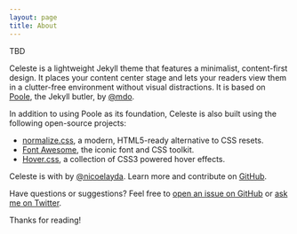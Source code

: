 ```yaml
---
layout: page
title: About
---
```


<p class="message">
TBD
<!-- Yeonho Yoo is a Ph. D student, majoring in Computer Science and software engineering at Korea University (He starts Ph. D course from Septempber 2021). His advisor is professor Chuck Yoo who leads Operating systems lab at Korea University. Yeonho Yoo has finished research internship with Networking Research Group at Microsoft Research Asia (From October 2022 to April 2023). He received Master degree of computer science at Korea University (October 2022). His research interests are Software-based networking, Network virtualization, Network management with machine learning, Datacenter networking, Distributed deep learning, Edge networking, and Blockchain. -->
</p>

Celeste is a lightweight Jekyll theme that features a minimalist, content-first design. It places your content center stage and lets your readers view them in a clutter-free environment without visual distractions. It is based on [Poole](https://github.com/poole/poole), the Jekyll butler, by [@mdo](https://twitter.com/mdo).

In addition to using Poole as its foundation, Celeste is also built using the following open-source projects:

* [normalize.css](http://necolas.github.io/normalize.css/), a modern, HTML5-ready alternative to CSS resets.
* [Font Awesome](https://fontawesome.com/v4.7.0/), the iconic font and CSS toolkit.
* [Hover.css](http://ianlunn.github.io/Hover/), a collection of CSS3 powered hover effects.

Celeste is <i class="fa fa-code"></i> with <i class="fa fa-heart"></i> by [@nicoelayda](https://github.com/nicoelayda). Learn more and contribute on [GitHub](https://github.com/nicoelayda/celeste).

Have questions or suggestions? Feel free to [open an issue on GitHub](https://github.com/nicoelayda/celeste/issues/new) or [ask me on Twitter](https://twitter.com/nicoelayda).

Thanks for reading!

